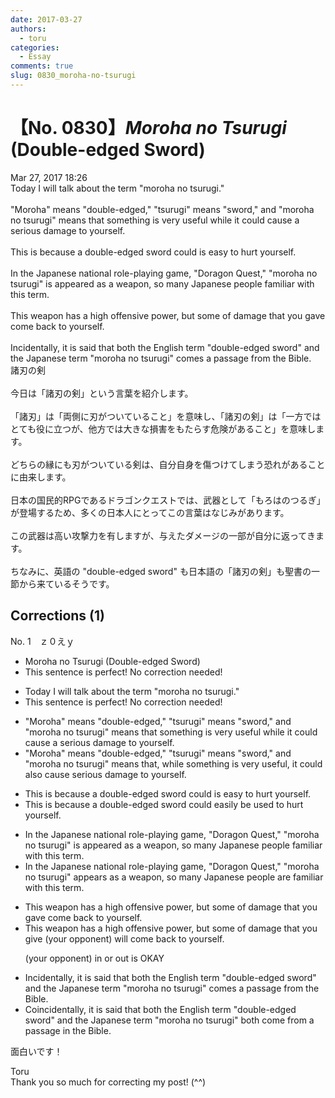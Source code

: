 ```yaml
---
date: 2017-03-27
authors:
  - toru
categories:
  - Essay
comments: true
slug: 0830_moroha-no-tsurugi
---
```


# 【No. 0830】<strong><em>Moroha no Tsurugi</strong></em> (Double-edged Sword)
<div class="date">Mar 27, 2017 18:26</div>
<div id="post"><div id="body_show_ori">
Today I will talk about the term "moroha no tsurugi."<br/><br/>"Moroha" means "double-edged," "tsurugi" means "sword," and "moroha no tsurugi" means that something is very useful while it could cause a serious damage to yourself.<br/><br/>This is because a double-edged sword could is easy to hurt yourself.<br/><br/>In the Japanese national role-playing game, "Doragon Quest," "moroha no tsurugi" is appeared as a weapon, so many Japanese people familiar with this term.<br/><br/>This weapon has a high offensive power, but some of damage that you gave come back to yourself.<br/><br/>Incidentally, it is said that both the English term "double-edged sword" and the Japanese term "moroha no tsurugi" comes a passage from the Bible.
</div></div>

<!-- more -->

<div id="post_ja"><div id="body_show_mo">
諸刃の剣<br/><br/>今日は「諸刃の剣」という言葉を紹介します。<br/><br/>「諸刃」は「両側に刃がついていること」を意味し、「諸刃の剣」は「一方ではとても役に立つが、他方では大きな損害をもたらす危険があること」を意味します。<br/><br/>どちらの縁にも刃がついている剣は、自分自身を傷つけてしまう恐れがあることに由来します。<br/><br/>日本の国民的RPGであるドラゴンクエストでは、武器として「もろはのつるぎ」が登場するため、多くの日本人にとってこの言葉はなじみがあります。<br/><br/>この武器は高い攻撃力を有しますが、与えたダメージの一部が自分に返ってきます。<br/><br/>ちなみに、英語の "double-edged sword" も日本語の「諸刃の剣」も聖書の一節から来ているそうです。
</div></div>

## Corrections (1)
<div id="block"><div class="first_name"> No. 1　<span class="just_name">ｚ０えｙ</span></div><div id="block2">
<ul class="correction_field">
<li class="incorrect">Moroha no Tsurugi (Double-edged Sword)</li>
<li class="corrected perfect">This sentence is perfect! No correction needed!</li>
</ul>
<ul class="correction_field">
<li class="incorrect">Today I will talk about the term "moroha no tsurugi."</li>
<li class="corrected perfect">This sentence is perfect! No correction needed!</li>
</ul>
<ul class="correction_field">
<li class="incorrect">"Moroha" means "double-edged," "tsurugi" means "sword," and "moroha no tsurugi" means that something is very useful while it could cause a serious damage to yourself.</li>
<li class="corrected correct">
"Moroha" means "double-edged," "tsurugi" means "sword," and "moroha no tsurugi" means that, while something is very useful, it could also cause serious damage to yourself.
</li>
</ul>
<ul class="correction_field">
<li class="incorrect">This is because a double-edged sword could is easy to hurt yourself.</li>
<li class="corrected correct">
This is because a double-edged sword could easily be used to hurt yourself.
</li>
</ul>
<ul class="correction_field">
<li class="incorrect">In the Japanese national role-playing game, "Doragon Quest," "moroha no tsurugi" is appeared as a weapon, so many Japanese people familiar with this term.</li>
<li class="corrected correct">
In the Japanese national role-playing game, "Doragon Quest," "moroha no tsurugi" <span class="f_blue">appears </span>as a weapon, so many Japanese people <span class="f_blue">are</span> familiar with this term.
</li>
</ul>
<ul class="correction_field">
<li class="incorrect">This weapon has a high offensive power, but some of damage that you gave come back to yourself.</li>
<li class="corrected correct">
This weapon has a high offensive power, but some of damage that you <span class="f_blue">give (your opponent) will </span>come back to yourself.
<p class="correction_comment">(your opponent) in or out is OKAY</p>
</li>
</ul>
<ul class="correction_field">
<li class="incorrect">Incidentally, it is said that both the English term "double-edged sword" and the Japanese term "moroha no tsurugi" comes a passage from the Bible.</li>
<li class="corrected correct">
Coincidentally, it is said that both the English term "double-edged sword" and the Japanese term "moroha no tsurugi" <span class="f_blue">both come from</span> a passage in the Bible.
</li>
</ul>
<p class="comment_small">
 面白いです！
</p>

</div><div class="name"><span class="just_name">Toru</span><br>
Thank you so much for correcting my post! (^^)
</div>
</div>
